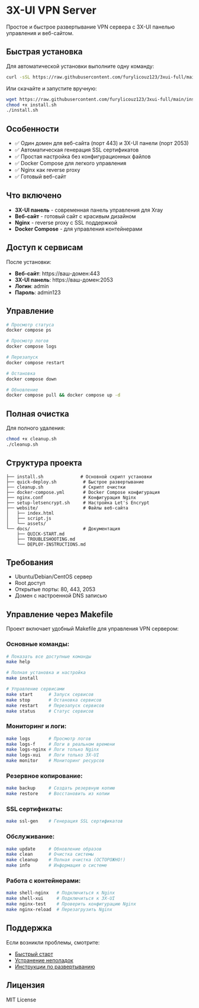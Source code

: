 # 3X-UI VPN Server

Простое и быстрое развертывание VPN сервера с 3X-UI панелью управления и веб-сайтом.

## Быстрая установка

Для автоматической установки выполните одну команду:

```bash
curl -sSL https://raw.githubusercontent.com/furylicouz123/3xui-full/main/install.sh | bash
```

Или скачайте и запустите вручную:

```bash
wget https://raw.githubusercontent.com/furylicouz123/3xui-full/main/install.sh
chmod +x install.sh
./install.sh
```

## Особенности

- ✅ Один домен для веб-сайта (порт 443) и 3X-UI панели (порт 2053)
- ✅ Автоматическая генерация SSL сертификатов
- ✅ Простая настройка без конфигурационных файлов
- ✅ Docker Compose для легкого управления
- ✅ Nginx как reverse proxy
- ✅ Готовый веб-сайт

## Что включено

- **3X-UI панель** - современная панель управления для Xray
- **Веб-сайт** - готовый сайт с красивым дизайном
- **Nginx** - reverse proxy с SSL поддержкой
- **Docker Compose** - для управления контейнерами

## Доступ к сервисам

После установки:
- **Веб-сайт**: https://ваш-домен:443
- **3X-UI панель**: https://ваш-домен:2053
- **Логин**: admin
- **Пароль**: admin123

## Управление

```bash
# Просмотр статуса
docker compose ps

# Просмотр логов
docker compose logs

# Перезапуск
docker compose restart

# Остановка
docker compose down

# Обновление
docker compose pull && docker compose up -d
```

## Полная очистка

Для полного удаления:

```bash
chmod +x cleanup.sh
./cleanup.sh
```

## Структура проекта

```
├── install.sh              # Основной скрипт установки
├── quick-deploy.sh          # Быстрое развертывание
├── cleanup.sh               # Скрипт очистки
├── docker-compose.yml       # Docker Compose конфигурация
├── nginx.conf               # Конфигурация Nginx
├── setup-letsencrypt.sh     # Настройка Let's Encrypt
├── website/                 # Файлы веб-сайта
│   ├── index.html
│   ├── script.js
│   └── assets/
└── docs/                    # Документация
    ├── QUICK-START.md
    ├── TROUBLESHOOTING.md
    └── DEPLOY-INSTRUCTIONS.md
```

## Требования

- Ubuntu/Debian/CentOS сервер
- Root доступ
- Открытые порты: 80, 443, 2053
- Домен с настроенной DNS записью

## Управление через Makefile

Проект включает удобный Makefile для управления VPN сервером:

### Основные команды:
```bash
# Показать все доступные команды
make help

# Полная установка и настройка
make install

# Управление сервисами
make start      # Запуск сервисов
make stop       # Остановка сервисов
make restart    # Перезапуск сервисов
make status     # Статус сервисов
```

### Мониторинг и логи:
```bash
make logs       # Просмотр логов
make logs-f     # Логи в реальном времени
make logs-nginx # Логи только Nginx
make logs-xui   # Логи только 3X-UI
make monitor    # Мониторинг ресурсов
```

### Резервное копирование:
```bash
make backup     # Создать резервную копию
make restore    # Восстановить из копии
```

### SSL сертификаты:
```bash
make ssl-gen    # Генерация SSL сертификатов
```

### Обслуживание:
```bash
make update     # Обновление образов
make clean      # Очистка системы
make cleanup    # Полная очистка (ОСТОРОЖНО!)
make info       # Информация о системе
```

### Работа с контейнерами:
```bash
make shell-nginx   # Подключиться к Nginx
make shell-xui     # Подключиться к 3X-UI
make nginx-test    # Проверить конфигурацию Nginx
make nginx-reload  # Перезагрузить Nginx
```

## Поддержка

Если возникли проблемы, смотрите:
- [Быстрый старт](QUICK-START.md)
- [Устранение неполадок](TROUBLESHOOTING.md)
- [Инструкции по развертыванию](DEPLOY-INSTRUCTIONS.md)

## Лицензия

MIT License